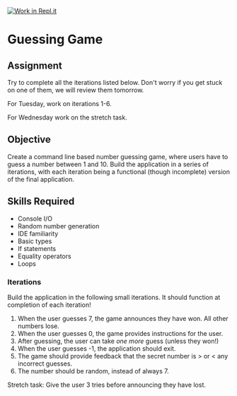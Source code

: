 [![Work in Repl.it](https://classroom.github.com/assets/work-in-replit-14baed9a392b3a25080506f3b7b6d57f295ec2978f6f33ec97e36a161684cbe9.svg)](https://classroom.github.com/online_ide?assignment_repo_id=4107769&assignment_repo_type=AssignmentRepo)
# Guessing Game
## Assignment
Try to complete all the iterations listed below.  Don't worry if you get stuck on one of them, we will review them tomorrow.

For Tuesday, work on iterations 1-6.

For Wednesday work on the stretch task.

## Objective

Create a command line based number guessing game, where users have to guess a number between 1 and 10. Build the application in a series of iterations, with each iteration being a functional (though incomplete) version of the final application.

## Skills Required

- Console I/O
- Random number generation
- IDE familiarity
- Basic types
- If statements
- Equality operators
- Loops

### Iterations

Build the application in the following small iterations. It should function at completion of each iteration!

1. When the user guesses 7, the game announces they have won. All other numbers lose.
2. When the user guesses 0, the game provides instructions for the user.
3. After guessing, the user can take _one more_ guess (unless they won!)
4. When the user guesses -1, the application should exit.
5. The game should provide feedback that the secret number is > or < any incorrect guesses.
6. The number should be random, instead of always 7.

Stretch task: Give the user 3 tries before announcing they have lost.

